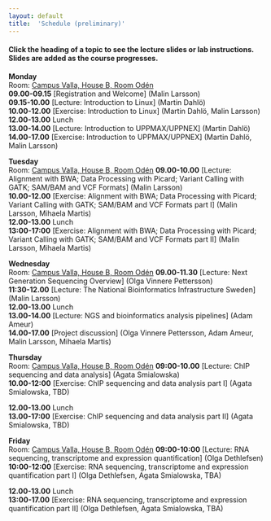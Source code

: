 ```yaml
---
layout: default
title:  'Schedule (preliminary)'
---
```


#### Click the heading of a topic to see the lecture slides or lab instructions. Slides are added as the course progresses.

**Monday**  
Room: [Campus Valla, House B, Room Odén](https://www.google.com/maps/place/B-Huset,+Link%C3%B6pings+Universitet,+581+83+Link%C3%B6ping,+Sweden/@58.3999874,15.5760839,18z/data=!3m1!5s0x46596f6fb2197c83:0xb96430f10c01d745!4m2!3m1!1s0x46596f6f9949a0e1:0xbdc92e871aaeee08?hl=en-US)   
**09.00-09.15** [Registration and Welcome] (Malin Larsson)  
**09.15-10.00** [Lecture: Introduction to Linux] (Martin Dahlö)  
**10.00-12.00** [Exercise: Introduction to Linux] (Martin Dahlö, Malin Larsson)  
**12.00-13.00** Lunch  
**13.00-14.00** [Lecture: Introduction to UPPMAX/UPPNEX] (Martin Dahlö)  
**14.00-17.00** [Exercise: Introduction to UPPMAX/UPPNEX] (Martin Dahlö, Malin Larsson)   

**Tuesday**  
Room: [Campus Valla, House B, Room Odén](https://www.google.com/maps/place/B-Huset,+Link%C3%B6pings+Universitet,+581+83+Link%C3%B6ping,+Sweden/@58.3999874,15.5760839,18z/data=!3m1!5s0x46596f6fb2197c83:0xb96430f10c01d745!4m2!3m1!1s0x46596f6f9949a0e1:0xbdc92e871aaeee08?hl=en-US)   **09.00-10.00** [Lecture: Alignment with BWA; Data Processing with Picard; Variant Calling with GATK; SAM/BAM and VCF Formats] (Malin Larsson)  
**10.00-12.00** [Exercise: Alignment with BWA; Data Processing with Picard; Variant Calling with GATK; SAM/BAM and VCF Formats part I] (Malin Larsson, Mihaela Martis)  
**12.00-13.00** Lunch  
**13:00-17:00** [Exercise: Alignment with BWA; Data Processing with Picard; Variant Calling with GATK; SAM/BAM and VCF Formats part II] (Malin Larsson, Mihaela Martis)  

**Wednesday**  
Room: [Campus Valla, House B, Room Odén](https://www.google.com/maps/place/B-Huset,+Link%C3%B6pings+Universitet,+581+83+Link%C3%B6ping,+Sweden/@58.3999874,15.5760839,18z/data=!3m1!5s0x46596f6fb2197c83:0xb96430f10c01d745!4m2!3m1!1s0x46596f6f9949a0e1:0xbdc92e871aaeee08?hl=en-US)   **09.00-11.30** [Lecture: Next Generation Sequencing Overview] (Olga Vinnere Pettersson)  
**11:30-12.00** [Lecture: The National Bioinformatics Infrastructure Sweden] (Malin Larsson)  
**12.00-13.00** Lunch  
**13.00-14.00** [Lecture: NGS and bioinformatics analysis pipelines] (Adam Ameur)  
**14.00-17.00** [Project discussion] (Olga Vinnere Pettersson, Adam Ameur, Malin Larsson, Mihaela Martis)  

**Thursday**  
Room: [Campus Valla, House B, Room Odén](https://www.google.com/maps/place/B-Huset,+Link%C3%B6pings+Universitet,+581+83+Link%C3%B6ping,+Sweden/@58.3999874,15.5760839,18z/data=!3m1!5s0x46596f6fb2197c83:0xb96430f10c01d745!4m2!3m1!1s0x46596f6f9949a0e1:0xbdc92e871aaeee08?hl=en-US)   **09:00-10.00** [Lecture: ChIP sequencing and data analysis] (Agata Smialowska)  
**10.00-12:00** [Exercise: ChIP sequencing and data analysis part I] (Agata Smialowska, TBD)   

**12.00-13.00** Lunch  
**13.00-17:00** [Exercise: ChIP sequencing and data analysis part II] (Agata Smialowska, TBD)

**Friday**  
Room: [Campus Valla, House B, Room Odén](https://www.google.com/maps/place/B-Huset,+Link%C3%B6pings+Universitet,+581+83+Link%C3%B6ping,+Sweden/@58.3999874,15.5760839,18z/data=!3m1!5s0x46596f6fb2197c83:0xb96430f10c01d745!4m2!3m1!1s0x46596f6f9949a0e1:0xbdc92e871aaeee08?hl=en-US)   **09:00-10:00** [Lecture: RNA sequencing, transcriptome and expression quantification] (Olga Dethlefsen)   
**10:00-12:00** [Exercise: RNA sequencing, transcriptome and expression quantification part I] (Olga Dethlefsen, Agata Smialowska, TBA)   

**12.00-13.00** Lunch  
**13:00-17.00** [Exercise: RNA sequencing, transcriptome and expression quantification part II] (Olga Dethlefsen, Agata Smialowska, TBA)  


